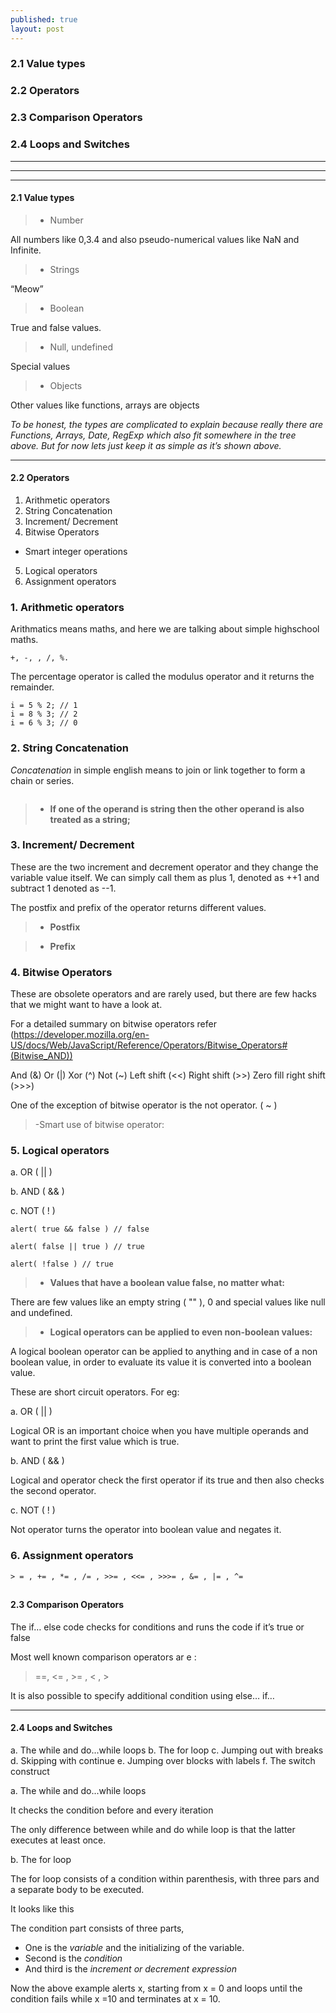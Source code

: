 ```yaml
---
published: true
layout: post
---
```

### 2.1 Value types

### 2.2 Operators

### 2.3 Comparison Operators

### 2.4 Loops and Switches

---

---

---

#### **2.1 Value types** 

> - Number

All numbers like 0,3.4 and also pseudo-numerical values like NaN and Infinite.

> - Strings

“Meow”

> - Boolean

True and false values.
                
> - Null, undefined

Special values

> - Objects 

Other values like functions, arrays are objects

_To be honest, the types are complicated to explain because really there are Functions, Arrays, Date, RegExp which also fit somewhere in the tree above. But for now lets just keep it as simple as it’s shown above._

<code data-gist-id="9fd0f90a822dc3660cb93703043ca1c6" data-gist-file="chap2.txt" data-gist-hide-footer="true" data-gist-line="2-10"></code>



---

#### **2.2 Operators** 

1. Arithmetic operators
2. String Concatenation
3. Increment/ Decrement
4. Bitwise Operators
- Smart integer operations
5. Logical operators
6. Assignment operators


### 1. Arithmetic operators 

Arithmatics means maths, and here we are talking about simple highschool maths. 

```
+, -, , /, %.
```

<code data-gist-id="9fd0f90a822dc3660cb93703043ca1c6" data-gist-file="chap2.txt" data-gist-hide-footer="true" data-gist-line="11-15"></code>

The percentage operator is called the modulus operator and it returns the remainder.

```
i = 5 % 2; // 1
i = 8 % 3; // 2
i = 6 % 3; // 0
```


### 2. String Concatenation

_Concatenation_ in simple english means to join or link together to form a chain or series. 

``` var jointhesewords = "joining" + "the" + "strings" ;
```

> - **If one of the operand is string then the other operand is also treated as a string;**

<code data-gist-id="9fd0f90a822dc3660cb93703043ca1c6" data-gist-file="chap2.txt" data-gist-hide-footer="true" data-gist-line="18-21"></code>

### 3. Increment/ Decrement
These are the two increment and decrement operator and they change the variable value itself.
We can simply call them as plus 1, denoted as ++1 and subtract 1 denoted as --1. 

<code data-gist-id="9fd0f90a822dc3660cb93703043ca1c6" data-gist-file="chap2.txt" data-gist-hide-footer="true" data-gist-line="22-27"></code>

The postfix and prefix of the operator returns different values.

> - **Postfix**

> - **Prefix**



### 4. Bitwise Operators

These are obsolete operators and are rarely used, but there are few hacks that we might want to have a look at. 
 
For a detailed summary on bitwise operators refer (https://developer.mozilla.org/en-US/docs/Web/JavaScript/Reference/Operators/Bitwise_Operators#(Bitwise_AND))
 
And (&)
Or  (|)
Xor (^)
Not (~)
Left shift 	(<<)
Right shift (>>)
Zero fill right shift (>>>)
 
One of the exception of bitwise operator is the not operator. ( ~ )

> -Smart use of bitwise operator:

<code data-gist-id="9fd0f90a822dc3660cb93703043ca1c6" data-gist-file="chap2.txt" data-gist-hide-footer="true" data-gist-line="28-37"></code>


### 5. Logical operators

a. OR ( || )

b. AND ( && )

c. NOT ( ! )


```
alert( true && false ) // false
 
alert( false || true ) // true
 
alert( !false ) // true

```
> - **Values that have a boolean value false, no matter what:**

There are few values like an empty string ( "" ), 0 and special values like null and undefined. 

> - **Logical operators can be applied to even non-boolean values:**

A logical boolean operator can be applied to anything and in case of a non boolean value, in order to evaluate its value it is converted into a boolean value.


These are short circuit  operators.
For eg:

<code data-gist-id="9fd0f90a822dc3660cb93703043ca1c6" data-gist-file="chap2.txt" data-gist-hide-footer="true" data-gist-line="40-44"></code>

a. OR ( || )

Logical OR is an important choice when you have multiple operands and want to print the first value which is true.

<code data-gist-id="9fd0f90a822dc3660cb93703043ca1c6" data-gist-file="chap2.txt" data-gist-hide-footer="true" data-gist-line="48-53"></code>

b. AND ( && )

Logical and operator check the first operator if its true and then also checks the second operator.

<code data-gist-id="9fd0f90a822dc3660cb93703043ca1c6" data-gist-file="chap2.txt" data-gist-hide-footer="true" data-gist-line="56-61"></code>

c. NOT ( ! )

Not operator turns the operator into boolean value and negates it.
<code data-gist-id="9fd0f90a822dc3660cb93703043ca1c6" data-gist-file="chap2.txt" data-gist-hide-footer="true" data-gist-line="65-71"></code>



### 6. Assignment operators

```
> = , += , *= , /= , >>= , <<= , >>>= , &= , |= , ^=
```

<code data-gist-id="9fd0f90a822dc3660cb93703043ca1c6" data-gist-file="chap2.txt" data-gist-hide-footer="true" data-gist-line="74-78"></code>
---

#### **2.3 Comparison Operators** 

The if… else code checks for conditions and runs the code if it’s true or false
 
Most well known comparison operators ar
e : 

> ==, <= , >= , < , >

<code data-gist-id="9fd0f90a822dc3660cb93703043ca1c6" data-gist-file="chap2.txt" data-gist-hide-footer="true" data-gist-line="81-87"></code>

It is also possible to specify additional condition using else… if…

---

#### **2.4 Loops and Switches**

a. The while and do...while loops
b. The for loop
c. Jumping out with breaks
d. Skipping with continue
e. Jumping over blocks with labels
f. The switch construct

a. The while and do...while loops

It checks the condition before and every iteration

<code data-gist-id="9fd0f90a822dc3660cb93703043ca1c6" data-gist-file="chap2.txt" data-gist-hide-footer="true" data-gist-line="89-98"></code>
 
The only difference between while and do while loop is that the latter executes at least once.

b. The for loop

The for loop consists of a condition within parenthesis, with three pars and a separate body to be executed.
 
It looks like this

<code data-gist-id="9fd0f90a822dc3660cb93703043ca1c6" data-gist-file="chap2.txt" data-gist-hide-footer="true" data-gist-line="100-104"></code>

 
The condition part consists of three parts,
- One is the *variable* and the initializing of the variable.
- Second is the *condition*
- And third is the *increment or decrement expression*

<code data-gist-id="9fd0f90a822dc3660cb93703043ca1c6" data-gist-file="chap2.txt" data-gist-hide-footer="true" data-gist-line="105-108"></code>

Now the above example alerts x, starting from x = 0 and loops until the condition fails while x =10 and terminates at x = 10.
